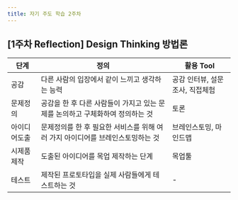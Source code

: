 ```yaml
---
title: 자기 주도 학습 2주차
---
```


## [1주차 Reflection] Design Thinking 방법론

| 단계         | 정의                                                         | 활용 Tool                       |
| ------------ | ------------------------------------------------------------ | ------------------------------- |
| 공감         | 다른 사람의 입장에서 같이 느끼고 생각하는 능력               | 공감 인터뷰, 설문조사, 직접체험 |
| 문제정의     | 공감을 한 후 다른 사람들이 가지고 있는 문제를 논의하고 구체화하여 정의하는 것 | 토론                            |
| 아이디어도출 | 문제정의를 한 후 필요한 서비스를 위해 여러 가지 아이디어를 브레인스토밍하는 것 | 브레인스토밍, 마인드맵          |
| 시제품 제작  | 도출된 아이디어를 목업 제작하는 단계                         | 목업툴                          |
| 테스트       | 제작된 프로토타입을 실제 사람들에게 테스트하는 것            | -                               |

